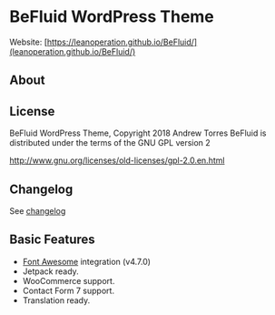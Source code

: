 # BeFluid WordPress Theme

Website: [https://leanoperation.github.io/BeFluid/](leanoperation.github.io/BeFluid/)

## About


## License
BeFluid WordPress Theme, Copyright 2018 Andrew Torres
BeFluid is distributed under the terms of the GNU GPL version 2

http://www.gnu.org/licenses/old-licenses/gpl-2.0.en.html

## Changelog
See [changelog](CHANGELOG.md)


## Basic Features

- [Font Awesome](http://fortawesome.github.io/Font-Awesome/) integration (v4.7.0)
- Jetpack ready.
- WooCommerce support.
- Contact Form 7 support.
- Translation ready.
